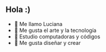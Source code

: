 ## Hola :)
- 👋 Me llamo Luciana
- 👀 Me gusta el arte y la tecnología
- 🌱 Estudio computadoras y códigos
- 💞️ Me gusta diseñar y crear

<!---
luxiiana/luxiiana is a ✨ special ✨ repository because its `README.md` (this file) appears on your GitHub profile.
You can click the Preview link to take a look at your changes.
--->
